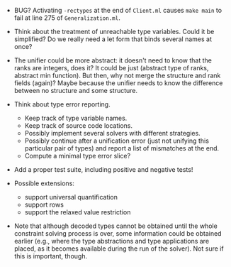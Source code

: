 * BUG? Activating `-rectypes` at the end of `Client.ml` causes `make main` to
  fail at line 275 of `Generalization.ml`.

* Think about the treatment of unreachable type variables. Could it
  be simplified? Do we really need a let form that binds several names at once?

* The unifier could be more abstract: it doesn't need to know that the ranks
  are integers, does it? It could be just (abstract type of ranks, abstract
  min function). But then, why not merge the structure and rank fields
  (again)? Maybe because the unifier needs to know the difference between no
  structure and some structure.

* Think about type error reporting.
  - Keep track of type variable names.
  - Keep track of source code locations.
  - Possibly implement several solvers with different strategies.
  - Possibly continue after a unification error (just not unifying this
    particular pair of types) and report a list of mismatches at the end.
  - Compute a minimal type error slice?

* Add a proper test suite, including positive and negative tests!

* Possible extensions:
  - support universal quantification
  - support rows
  - support the relaxed value restriction

* Note that although decoded types cannot be obtained until the whole constraint
  solving process is over, some information could be obtained earlier (e.g.,
  where the type abstractions and type applications are placed, as it becomes
  available during the run of the solver). Not sure if this is important, though.
